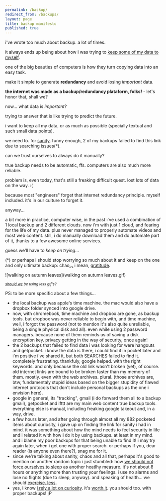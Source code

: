 ```yaml
---
permalink: /backup/
redirect_from: /backups/
layout: page
title: backup manifesto
published: true
---
```


i've wrote too much about backup. a lot of times.

it always ends up being about how i was trying to [keep some of my data to myself](https://medium.cregox.net/how-to-keep-all-your-data-to-yourself-930ac30cae7d).

one of the big beauties of computers is how they turn copying data into an easy task.

make it simple to generate **redundancy** and avoid losing *important* data.

**the internet was made as a backup/redundancy plataform, folks!** - let's honor that, shall we?

now... what data is *important*?

trying to answer that is like trying to predict the future.

i want to keep all my data, or as much as possible (specially textual and such small data points).

we need to. for [sanity](https://curiosity.com/topics/burned-out-this-research-backed-quiz-could-tell-you-curiosity/). funny enough, 2 of my backups failed to find this link due to searching issues(*).

can we trust ourselves to always do it manually?

true backup needs to be automatic, ffs. computers are also much more reliable.

problem is, even today, that's still a freaking difficult quest. lost lots of data on the way. :(

because most "engineers" forget that internet redundancy principle. myself included. it's in our culture to forget it.

anyway...

a bit more in practice, computer wise, in the past i've used a combination of 1 local backup and 2 different clouds. now i'm with just 1 cloud, and fearing for the life of my data. plus never managed to properly automate videos and most web content. still, i do manually download them and do automate part of it, thanks to a few awesome online services.

guess we'll have to _keep on trying_...

(*) or perhaps i should stop worrying so much about it and keep on the one and only ultimate backup: chao[.](/random).[.](/ahoxus) i mean, [gratitude](https://curiosity.com/topics/see-how-your-gratitude-stacks-up-with-this-gratitude-survey-curiosity/).

![walking on autumn leaves](walking on autumn leaves.gif)

<small>_[should we](/contact) be using less gif's?_</small>

PS: to be more specific about a few things...

- the local backup was apple's time machine. the mac would also have a dropbox folder synced into google drive.
- now, with chromebook, time machine and dropbox are gone, as backup tools. but dropbox was never reliable to begin with, and time machine, well, i forgot the password (not to mention it's also quite unreliable, being a single physical disk and all). even while using 2 password managers. because none of them reminds us of saving a disk encryption key. privacy getting in the way of security, once again!
- the 2 backups that failed to find data i was looking for were hangouts and getpocket. i know the data is there, i could find it in pocket later and i'm positive i've shared it, but both SEARCHES failed to find it. completely frustrating. thankfuly, google helped. with the right keywords. and only because the old link wasn't broken (yet), of course. old internet links are bound to be broken faster than my memory of them. mostly. even with the web archives. plural. (those archives are, btw, fundamentaly stupid ideas based on the bigger stupidity of flawed internet protocols that don't include personal backups as the one i envision here).
- google in general, its "tracking", gmail (i do forward them all to a backup gmail), getpocket and ifttt are my main web content true backup tools. everything else is manual, including freaking google takeout and, in a way, drive.
- a few hours later, and after going through almost all my 882 pocketed items about curiosity, i gave up on finding the link for sanity i had in mind. it was something about how the mind needs to feel security in life and i related it with how i do it by using backups. at least in my mind. and i blame my poor backups for that being unable to find it! i may try again later, when i get one with proper search. or perhaps if you, dear reader (is anyone even there?), snag me for it.
- since we're talking about sanity, chaos and all that, perhaps it's good to mention on another random topic i just stumbled: how [we should not force ourselves to sleep](https://curiosity.com/topics/maybe-you-should-be-sleeping-twice-a-day-like-they-did-in-olden-times-curiosity/) as another heatlhy measure. it's not about 8 hours or anything more than trusting your feelings. i use no alarms and lose no flights (due to sleep, anyway). and speaking of health... we should [exercise. less](https://curiosity.com/topics/a-huge-study-shows-just-how-much-exercise-you-need-to-boost-your-mental-health-curiosity/).
- yes, i know [i rely a lot on curiosity](https://curiosity.com/4577272747245185158/likes/topics/). it's [worth it](https://curiosity.com/topics/you-can-find-your-lifes-purpose-with-a-japanese-concept-called-ikigai-curiosity/). you should too. with proper backups! ;P
